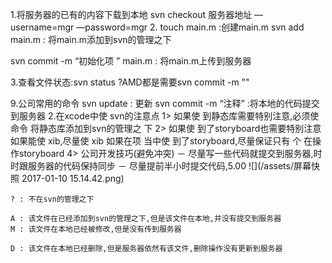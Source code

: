 1.将服务器的已有的内容下载到本地svn checkout 服务器地址 —username=mgr —password=mgr
2.touch main.m :创建main.msvn add main.m : 将main.m添加到svn的管理之下
svn commit -m “初始化项 ” main.m : 将main.m上传到服务器

3.查看文件状态:svn status ?AMD都是需要svn commit -m ""


9.公司常用的命令svn update : 更新svn commit -m “注释” :将本地的代码提交到服务器
2.在xcode中使 svn的注意点1> 如果使 到静态库需要特别注意,必须使 命令 将静态库添加到svn的管理之 下2> 如果使 到了storyboard也需要特别注意如果能使 xib,尽量使 xib 如果在项 当中使 到了storyboard,尽量保证只有 个 在操作storyboard
4> 公司开发技巧(避免冲突)
－ 尽量写一些代码就提交到服务器,时时跟服务器的代码保持同步 
－ 尽量提前半小时提交代码,5.00
![](/assets/屏幕快照 2017-01-10 15.14.42.png)
```
? : 不在svn的管理之下
A : 该文件在已经添加到svn的管理之下,但是该文件在本地,并没有提交到服务器
M : 该文件在本地已经被修改,但是没有传到服务器
D : 该文件在本地已经删除,但是服务器依然有该文件,删除操作没有更新到服务器
```